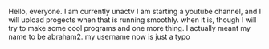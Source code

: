 Hello, everyone. I am currently unactv
I am starting a youtube channel, and I will upload 
progects when that is running smoothly. when it is, though
I will try to make some cool programs
and one more thing.  I actually meant my name to be abraham2.
my username now is just a typo
